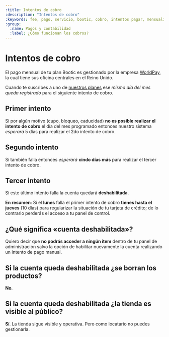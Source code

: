```yaml
---
:title: Intentos de cobro
:description: "Intentos de cobro"
:keywords: fee, pago, servicio, bootic, cobro, intentos pagar, mensualidad, rbs, worldpay, tarjeta, crédito, subscripción, suscripcion
:group:
  :name: Pagos y contabilidad
  :label: ¿Cómo funcionan los cobros?
---
```


# Intentos de cobro

El pago mensual de tu plan Bootic es gestionado por la empresa [WorldPay](http://www.worldpay.com/), la cual tiene
sus oficina centrales en el Reino Unido.

Cuando te suscribes a uno de [nuestros planes](http://www.bootic.net/pages/planes) ese _mismo día del mes queda
registrado_ para el siguiente intento de cobro.


## Primer intento

Si por algún motivo (cupo, bloqueo, caducidad) **no es posible realizar el intento de cobro** el día del mes programado
entonces nuestro sistema _esperará_ 5 días para realizar el 2do intento de cobro. 

## Segundo intento 

Si también falla entonces _esperará_ **cindo días más** para realizar el tercer intento de cobro. 

## Tercer intento

Si este último intento falla la cuenta quedará **deshabilitada**.

**En resumen**: Si el **lunes** falla el primer intento de cobro **tienes hasta el jueves** (10 días) para regularizar la situación de tu
tarjeta de crédito; de lo contrario perderás el acceso a tu panel de control. 


## ¿Qué significa «cuenta deshabilitada»?

Quiero decir que **no podrás acceder a ningún item** dentro de tu panel de administración salvo la opción de habilitar
nuevamente la cuenta realizando un intento de pago manual.

## Si la cuenta queda deshabilitada ¿se borran los productos?

**No**.

## Si la cuenta queda deshabilitada ¿la tienda es visible al público?

**Sí**. La tienda sigue visible y operativa. Pero como locatario no puedes gestionarla.
